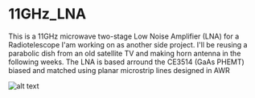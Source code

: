 # 11GHz_LNA
This is a 11GHz microwave two-stage Low Noise Amplifier (LNA) for a Radiotelescope I'am working on as another side project. I'll be reusing a parabolic dish from an old satellite TV and making  horn antenna in the following weeks. The LNA is based arround the CE3514 (GaAs PHEMT) biased and matched using planar microstrip lines designed in AWR

![alt text]([http://url/to/img.png](https://github.com/AdrianRamosBardin/11GHz_LNA/blob/main/3D_LNA.PNG))
